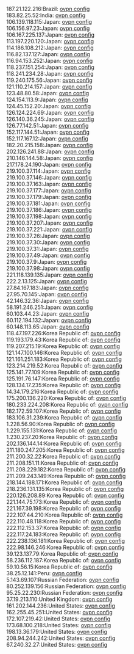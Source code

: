 187.21.122.216:Brazil: [ovpn config](vpn/187_21_122_216.ovpn)  
183.82.25.52:India: [ovpn config](vpn/183_82_25_52.ovpn)  
106.139.118.115:Japan: [ovpn config](vpn/106_139_118_115.ovpn)  
106.156.97.23:Japan: [ovpn config](vpn/106_156_97_23.ovpn)  
106.167.225.137:Japan: [ovpn config](vpn/106_167_225_137.ovpn)  
113.197.220.120:Japan: [ovpn config](vpn/113_197_220_120.ovpn)  
114.186.108.212:Japan: [ovpn config](vpn/114_186_108_212.ovpn)  
116.82.137.127:Japan: [ovpn config](vpn/116_82_137_127.ovpn)  
116.94.153.252:Japan: [ovpn config](vpn/116_94_153_252.ovpn)  
118.237.151.254:Japan: [ovpn config](vpn/118_237_151_254.ovpn)  
118.241.234.28:Japan: [ovpn config](vpn/118_241_234_28.ovpn)  
119.240.175.56:Japan: [ovpn config](vpn/119_240_175_56.ovpn)  
121.110.214.157:Japan: [ovpn config](vpn/121_110_214_157.ovpn)  
123.48.80.58:Japan: [ovpn config](vpn/123_48_80_58.ovpn)  
124.154.113.9:Japan: [ovpn config](vpn/124_154_113_9.ovpn)  
124.45.152.20:Japan: [ovpn config](vpn/124_45_152_20.ovpn)  
126.124.224.69:Japan: [ovpn config](vpn/126_124_224_69.ovpn)  
126.140.36.245:Japan: [ovpn config](vpn/126_140_36_245.ovpn)  
126.77.142.51:Japan: [ovpn config](vpn/126_77_142_51.ovpn)  
152.117.144.51:Japan: [ovpn config](vpn/152_117_144_51.ovpn)  
152.117.167.12:Japan: [ovpn config](vpn/152_117_167_12.ovpn)  
182.20.215.158:Japan: [ovpn config](vpn/182_20_215_158.ovpn)  
202.126.241.88:Japan: [ovpn config](vpn/202_126_241_88.ovpn)  
210.146.144.58:Japan: [ovpn config](vpn/210_146_144_58.ovpn)  
217.178.24.190:Japan: [ovpn config](vpn/217_178_24_190.ovpn)  
219.100.37.114:Japan: [ovpn config](vpn/219_100_37_114.ovpn)  
219.100.37.146:Japan: [ovpn config](vpn/219_100_37_146.ovpn)  
219.100.37.163:Japan: [ovpn config](vpn/219_100_37_163.ovpn)  
219.100.37.177:Japan: [ovpn config](vpn/219_100_37_177.ovpn)  
219.100.37.179:Japan: [ovpn config](vpn/219_100_37_179.ovpn)  
219.100.37.181:Japan: [ovpn config](vpn/219_100_37_181.ovpn)  
219.100.37.186:Japan: [ovpn config](vpn/219_100_37_186.ovpn)  
219.100.37.198:Japan: [ovpn config](vpn/219_100_37_198.ovpn)  
219.100.37.207:Japan: [ovpn config](vpn/219_100_37_207.ovpn)  
219.100.37.221:Japan: [ovpn config](vpn/219_100_37_221.ovpn)  
219.100.37.26:Japan: [ovpn config](vpn/219_100_37_26.ovpn)  
219.100.37.30:Japan: [ovpn config](vpn/219_100_37_30.ovpn)  
219.100.37.31:Japan: [ovpn config](vpn/219_100_37_31.ovpn)  
219.100.37.49:Japan: [ovpn config](vpn/219_100_37_49.ovpn)  
219.100.37.9:Japan: [ovpn config](vpn/219_100_37_9.ovpn)  
219.100.37.98:Japan: [ovpn config](vpn/219_100_37_98.ovpn)  
221.118.139.135:Japan: [ovpn config](vpn/221_118_139_135.ovpn)  
222.2.13.125:Japan: [ovpn config](vpn/222_2_13_125.ovpn)  
27.84.167.183:Japan: [ovpn config](vpn/27_84_167_183.ovpn)  
27.95.70.145:Japan: [ovpn config](vpn/27_95_70_145.ovpn)  
42.146.32.36:Japan: [ovpn config](vpn/42_146_32_36.ovpn)  
58.191.246.251:Japan: [ovpn config](vpn/58_191_246_251.ovpn)  
60.103.44.23:Japan: [ovpn config](vpn/60_103_44_23.ovpn)  
60.112.194.132:Japan: [ovpn config](vpn/60_112_194_132.ovpn)  
60.148.113.65:Japan: [ovpn config](vpn/60_148_113_65.ovpn)  
118.47.197.226:Korea Republic of: [ovpn config](vpn/118_47_197_226.ovpn)  
119.193.179.43:Korea Republic of: [ovpn config](vpn/119_193_179_43.ovpn)  
119.207.215.19:Korea Republic of: [ovpn config](vpn/119_207_215_19.ovpn)  
121.147.100.146:Korea Republic of: [ovpn config](vpn/121_147_100_146.ovpn)  
121.161.251.183:Korea Republic of: [ovpn config](vpn/121_161_251_183.ovpn)  
123.214.219.52:Korea Republic of: [ovpn config](vpn/123_214_219_52.ovpn)  
125.141.77.109:Korea Republic of: [ovpn config](vpn/125_141_77_109.ovpn)  
125.191.76.147:Korea Republic of: [ovpn config](vpn/125_191_76_147.ovpn)  
128.134.17.235:Korea Republic of: [ovpn config](vpn/128_134_17_235.ovpn)  
14.34.179.216:Korea Republic of: [ovpn config](vpn/14_34_179_216.ovpn)  
175.200.136.220:Korea Republic of: [ovpn config](vpn/175_200_136_220.ovpn)  
180.233.224.208:Korea Republic of: [ovpn config](vpn/180_233_224_208.ovpn)  
182.172.59.107:Korea Republic of: [ovpn config](vpn/182_172_59_107.ovpn)  
183.106.31.239:Korea Republic of: [ovpn config](vpn/183_106_31_239.ovpn)  
1.228.56.90:Korea Republic of: [ovpn config](vpn/1_228_56_90.ovpn)  
1.229.155.131:Korea Republic of: [ovpn config](vpn/1_229_155_131.ovpn)  
1.230.237.20:Korea Republic of: [ovpn config](vpn/1_230_237_20.ovpn)  
202.136.144.14:Korea Republic of: [ovpn config](vpn/202_136_144_14.ovpn)  
211.180.247.205:Korea Republic of: [ovpn config](vpn/211_180_247_205.ovpn)  
211.200.32.22:Korea Republic of: [ovpn config](vpn/211_200_32_22.ovpn)  
211.208.151.11:Korea Republic of: [ovpn config](vpn/211_208_151_11.ovpn)  
211.208.229.182:Korea Republic of: [ovpn config](vpn/211_208_229_182.ovpn)  
211.209.243.149:Korea Republic of: [ovpn config](vpn/211_209_243_149.ovpn)  
218.144.188.171:Korea Republic of: [ovpn config](vpn/218_144_188_171.ovpn)  
218.236.131.135:Korea Republic of: [ovpn config](vpn/218_236_131_135.ovpn)  
220.126.208.89:Korea Republic of: [ovpn config](vpn/220_126_208_89.ovpn)  
221.144.75.173:Korea Republic of: [ovpn config](vpn/221_144_75_173.ovpn)  
221.167.39.198:Korea Republic of: [ovpn config](vpn/221_167_39_198.ovpn)  
222.107.44.210:Korea Republic of: [ovpn config](vpn/222_107_44_210.ovpn)  
222.110.48.118:Korea Republic of: [ovpn config](vpn/222_110_48_118.ovpn)  
222.112.153.37:Korea Republic of: [ovpn config](vpn/222_112_153_37.ovpn)  
222.117.24.183:Korea Republic of: [ovpn config](vpn/222_117_24_183.ovpn)  
222.238.136.181:Korea Republic of: [ovpn config](vpn/222_238_136_181.ovpn)  
222.98.146.246:Korea Republic of: [ovpn config](vpn/222_98_146_246.ovpn)  
39.123.137.79:Korea Republic of: [ovpn config](vpn/39_123_137_79.ovpn)  
58.236.112.187:Korea Republic of: [ovpn config](vpn/58_236_112_187.ovpn)  
59.10.56.15:Korea Republic of: [ovpn config](vpn/59_10_56_15.ovpn)  
38.25.12.141:Peru: [ovpn config](vpn/38_25_12_141.ovpn)  
5.143.69.107:Russian Federation: [ovpn config](vpn/5_143_69_107.ovpn)  
80.252.139.156:Russian Federation: [ovpn config](vpn/80_252_139_156.ovpn)  
95.25.22.230:Russian Federation: [ovpn config](vpn/95_25_22_230.ovpn)  
37.19.213.110:United Kingdom: [ovpn config](vpn/37_19_213_110.ovpn)  
161.202.144.236:United States: [ovpn config](vpn/161_202_144_236.ovpn)  
162.255.45.251:United States: [ovpn config](vpn/162_255_45_251.ovpn)  
172.107.219.42:United States: [ovpn config](vpn/172_107_219_42.ovpn)  
173.68.100.218:United States: [ovpn config](vpn/173_68_100_218.ovpn)  
198.13.36.179:United States: [ovpn config](vpn/198_13_36_179.ovpn)  
208.94.244.242:United States: [ovpn config](vpn/208_94_244_242.ovpn)  
67.240.32.27:United States: [ovpn config](vpn/67_240_32_27.ovpn)  
